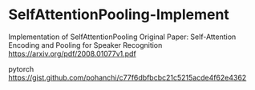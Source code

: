 # SelfAttentionPooling-Implement

 
Implementation of SelfAttentionPooling 
Original Paper: Self-Attention Encoding and Pooling for Speaker Recognition
https://arxiv.org/pdf/2008.01077v1.pdf

pytorch
https://gist.github.com/pohanchi/c77f6dbfbcbc21c5215acde4f62e4362

